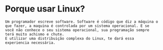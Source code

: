 # Porque usar Linux?
    Um programador escreve software. Software é código que diz a máquina o que fazer, a maquina é controlada por um sistema operacional. E se você não conhece o seu sistema operacional, sua programação sempre terá muito achismo e chute.
    E utilizar uma distribuição complexa do Linux, te dará essa experiencia necessária.
